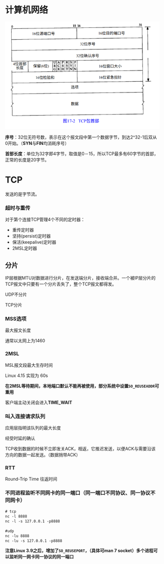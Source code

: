 # 计算机网络

![TCP包首部](./TCP包首部.png)

**序号**：32位无符号数，表示在这个报文段中第一个数据字节，到达2^32-1后双从0开始。（**SYN**与**FIN**均消耗序号）

**首部长度**：单位为32字即4字节，取值是0－15，所以TCP最多有60字节的首部，正常的长度是20字节。





# TCP

发送的是字节流。

### 超时与重传

对于第个连接TCP管理4个不同的定时器：

- 重传定时器
- 坚持(persist)定时器
- 保活(keepalive)定时器
- 2MSL定时器

## 分片

IP层根据MTU对数据进行分片，在发送端分片，接收端合并。一个被IP层分片的TCP报文中只要有一个分片丢失了，整个TCP报文都得发。

UDP不分片

TCP分片

### MSS选项

最大报文长度

通常以太网上为1460

### 2MSL

MSL报文段最大生存时间

Linux 4.15 实现为 60s

**在2MSL等待期间，本地端口默认不能再被使用，部分系统中设置`SO_REUSEADDR`可重用**

客户端主动关闭会进入**TIME_WAIT**

### 叫入连接请求队列

应用层指明该队列的最大长度



经受时延的确认

TCP收到数据的时候不立即发关ACK，相返，它推迟发送，以便ACK与需要沿该方向的数据一起发送。（数据捎带ACK）

### RTT

Round-Trip Time 往返时间



### 不同进程监听不同网卡的同一端口（同一端口不同协议、同一协议不同网卡）

```
# tcp
nc -l 8888
nc -l -s 127.0.0.1 -p8888

#udp
nc -lu 8888
nc -lu -s 127.0.0.1 -p8888
```

**注意Linux 3.9之后，增加了`SO_REUSEPORT`，（具体可man 7 socket）多个进程可以监听同一网卡同一协议的同一端口**